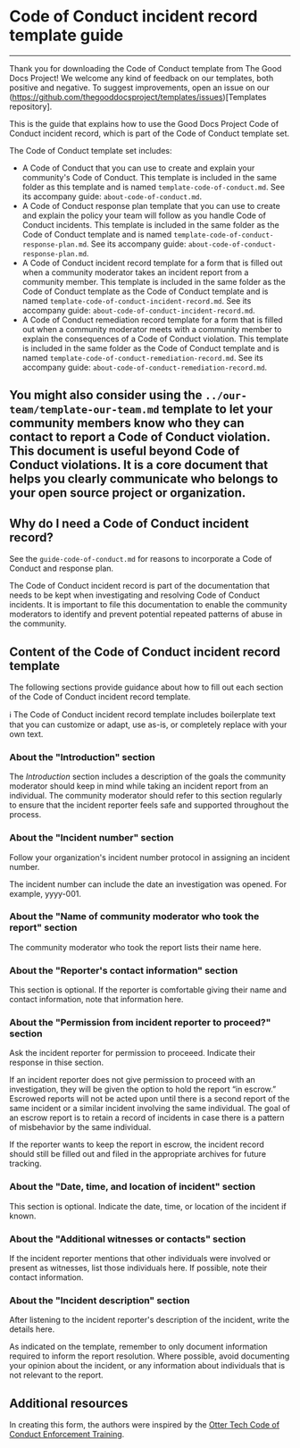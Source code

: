 # Code of Conduct incident record template guide

---
Thank you for downloading the Code of Conduct template from The Good Docs Project!
We welcome any kind of feedback on our templates, both positive and negative.
To suggest improvements, open an issue on our (https://github.com/thegooddocsproject/templates/issues)[Templates repository].

This is the guide that explains how to use the Good Docs Project Code of Conduct incident record, which is part of the Code of Conduct template set.

The Code of Conduct template set includes:

* A Code of Conduct that you can use to create and explain your community's Code of Conduct. This template is included in the same folder as this template and is named `template-code-of-conduct.md`. See its accompany guide: `about-code-of-conduct.md`.
* A Code of Conduct response plan template that you can use to create and explain the policy your team will follow as you handle Code of Conduct incidents. This template is included in the same folder as the Code of Conduct template and is named `template-code-of-conduct-response-plan.md`. See its accompany guide: `about-code-of-conduct-response-plan.md`.
* A Code of Conduct incident record template for a form that is filled out when a community moderator takes an incident report from a community member. This template is included in the same folder as the Code of Conduct template as the Code of Conduct template and is named `template-code-of-conduct-incident-record.md`. See its accompany guide: `about-code-of-conduct-incident-record.md`.
* A Code of Conduct remediation record template for a form that is filled out when a community moderator meets with a community member to explain the consequences of a Code of Conduct violation. This template is included in the same folder as the Code of Conduct template and is named `template-code-of-conduct-remediation-record.md`. See its accompany guide: `about-code-of-conduct-remediation-record.md`.

You might also consider using the `../our-team/template-our-team.md` template to let your community members know who they can contact to report a Code of Conduct violation. This document is useful beyond Code of Conduct violations. It is a core document that helps you clearly communicate who belongs to your open source project or organization.
---


## Why do I need a Code of Conduct incident record?

See the `guide-code-of-conduct.md` for reasons to incorporate a Code of Conduct and response plan.

The Code of Conduct incident record is part of the documentation that needs to be kept when investigating and resolving Code of Conduct incidents.
It is important to file this documentation to enable the community moderators to identify and prevent potential repeated patterns of abuse in the community.


## Content of the Code of Conduct incident record template

The following sections provide guidance about how to fill out each section of the Code of Conduct incident record template.

:information_source: The Code of Conduct incident record template includes boilerplate text that you can customize or adapt, use as-is, or completely replace with your own text.


### About the "Introduction" section
The *Introduction* section includes a description of the goals the community moderator should keep in mind while taking an incident report from an individual.
The community moderator should refer to this section regularly to ensure that the incident reporter feels safe and supported throughout the process.


### About the "Incident number" section

Follow your organization's incident number protocol in assigning an incident number.

The incident number can include the date an investigation was opened.
For example, yyyy-001.


### About the "Name of community moderator who took the report" section

The community moderator who took the report lists their name here.


### About the "Reporter's contact information" section

This section is optional.
If the reporter is comfortable giving their name and contact information, note that information here.


### About the "Permission from incident reporter to proceed?" section

Ask the incident reporter for permission to proceeed.
Indicate their response in thise section.

If an incident reporter does not give permission to proceed with an investigation, they will be given the option to hold the report “in escrow.”
Escrowed reports will not be acted upon until there is a second report of the same incident or a similar incident involving the same individual.
The goal of an escrow report is to retain a record of incidents in case there is a pattern of misbehavior by the same individual.

If the reporter wants to keep the report in escrow, the incident record should still be filled out and filed in the appropriate archives for future tracking.


### About the "Date, time, and location of incident" section

This section is optional. Indicate the date, time, or location of the incident if known.


### About the "Additional witnesses or contacts" section

If the incident reporter mentions that other individuals were involved or present as witnesses, list those individuals here.
If possible, note their contact information.


### About the "Incident description" section

After listening to the incident reporter's description of the incident, write the details here.

As indicated on the template, remember to only document information required to inform the report resolution.
Where possible, avoid documenting your opinion about the incident, or any information about individuals that is not relevant to the report.


## Additional resources

In creating this form, the authors were inspired by the [Otter Tech Code of Conduct Enforcement Training](https://otter.technology/code-of-conduct-training/).
